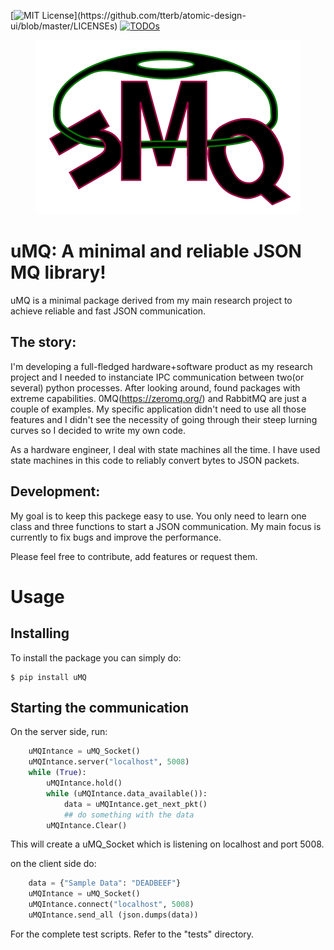 [![MIT License](https://img.shields.io/apm/l/atomic-design-ui.svg?)](https://github.com/tterb/atomic-design-ui/blob/master/LICENSEs)
[![TODOs](https://badgen.net/https/api.tickgit.com/badgen/github.com/aroshanineshat/uMQ)](https://www.tickgit.com/browse?repo=github.com/aroshanineshat/uMQ)

<p align="center">
  <img src="https://github.com/aroshanineshat/uMQ/blob/master/img/logo.png?raw=true" alt="uMQ logo"/>
</p>

# uMQ: A minimal and reliable JSON MQ library!
uMQ is a minimal package derived from my main research project to achieve reliable and fast JSON communication.

## The story:
I'm developing a full-fledged hardware+software product as my research project and I needed to instanciate IPC communication between two(or several) python processes. After looking around, found packages with extreme capabilities. 0MQ(https://zeromq.org/) and RabbitMQ are just a couple of examples. My specific application didn't need to use all those features and I didn't see the necessity of going through their steep lurning curves so I decided to write my own code.

As a hardware engineer, I deal with state machines all the time. I have used state machines in this code to reliably convert bytes to JSON packets.

## Development:
My goal is to keep this packege easy to use. You only need to learn one class and three functions to start a JSON communication. My main focus is currently to fix bugs and improve the performance.

Please feel free to contribute, add features or request them.


# Usage

## Installing

To install the package you can simply do:

    $ pip install uMQ

## Starting the communication

On the server side, run:
    
```python
    uMQIntance = uMQ_Socket()
    uMQIntance.server("localhost", 5008)
    while (True):
        uMQIntance.hold()
        while (uMQIntance.data_available()):
            data = uMQIntance.get_next_pkt()
            ## do something with the data
        uMQIntance.Clear()
```

This will create a uMQ_Socket which is listening on localhost and port 5008.

on the client side do:

```python
    data = {"Sample Data": "DEADBEEF"}
    uMQIntance = uMQ_Socket()
    uMQIntance.connect("localhost", 5008)
    uMQIntance.send_all (json.dumps(data))
```

For the complete test scripts. Refer to the "tests" directory.